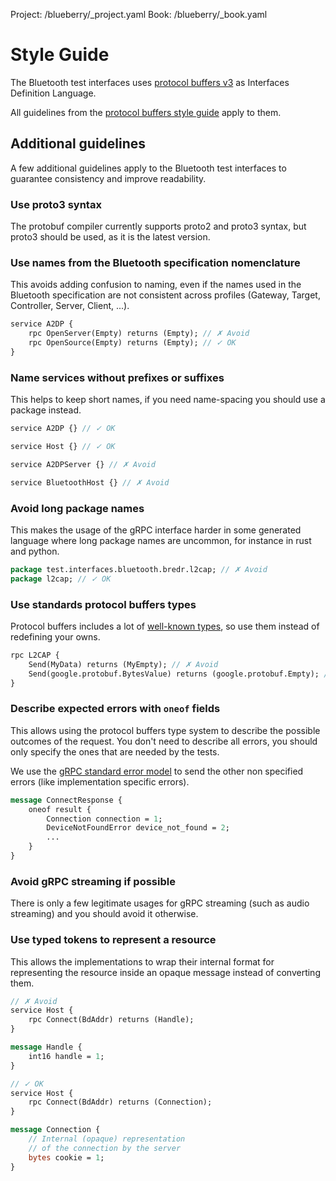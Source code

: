 Project: /blueberry/_project.yaml
Book: /blueberry/_book.yaml

# Style Guide

The Bluetooth test interfaces uses [protocol buffers v3](
https://developers.google.com/protocol-buffers) as Interfaces Definition
Language.

All guidelines from the [protocol buffers style guide](
https://developers.google.com/protocol-buffers/docs/style) apply to them.

## Additional guidelines

A few additional guidelines apply to the Bluetooth test interfaces to guarantee
consistency and improve readability.

### Use proto3 syntax

The protobuf compiler currently supports proto2 and proto3 syntax, but proto3
should be used, as it is the latest version.

### Use names from the Bluetooth specification nomenclature

This avoids adding confusion to naming, even if the names used in the Bluetooth
specification are not consistent across profiles (Gateway, Target, Controller,
Server, Client, ...).

```protobuf
service A2DP {
    rpc OpenServer(Empty) returns (Empty); // ✗ Avoid
    rpc OpenSource(Empty) returns (Empty); // ✓ OK
}
```

### Name services without prefixes or suffixes

This helps to keep short names, if you need name-spacing you should use
a package instead.

```protobuf
service A2DP {} // ✓ OK

service Host {} // ✓ OK

service A2DPServer {} // ✗ Avoid

service BluetoothHost {} // ✗ Avoid
```

### Avoid long package names

This makes the usage of the gRPC interface harder in some generated language
where long package names are uncommon, for instance in rust and python.

```protobuf
package test.interfaces.bluetooth.bredr.l2cap; // ✗ Avoid
package l2cap; // ✓ OK
```

### Use standards protocol buffers types

Protocol buffers includes a lot of [well-known types](
https://developers.google.com/protocol-buffers/docs/reference/google.protobuf),
so use them instead of redefining your owns.

```protobuf
rpc L2CAP {
    Send(MyData) returns (MyEmpty); // ✗ Avoid
    Send(google.protobuf.BytesValue) returns (google.protobuf.Empty); // ✓ OK
}
```

### Describe expected errors with `oneof` fields

This allows using the protocol buffers type system to describe the possible
outcomes of the request. You don't need to describe all errors, you should only
specify the ones that are needed by the tests.

We use the [gRPC standard error model](
https://www.grpc.io/docs/guides/error/#standard-error-model) to send the other
non specified errors (like implementation specific errors).

```protobuf
message ConnectResponse {
    oneof result {
        Connection connection = 1;
        DeviceNotFoundError device_not_found = 2;
        ...
    }
}
```

### Avoid gRPC streaming if possible

There is only a few legitimate usages for gRPC streaming (such as audio
streaming) and you should avoid it otherwise.

### Use typed tokens to represent a resource

This allows the implementations to wrap their internal format for representing
the resource inside an opaque message instead of converting them.

```protobuf
// ✗ Avoid
service Host {
    rpc Connect(BdAddr) returns (Handle);
}

message Handle {
    int16 handle = 1;
}
```

```protobuf
// ✓ OK
service Host {
    rpc Connect(BdAddr) returns (Connection);
}

message Connection {
    // Internal (opaque) representation
    // of the connection by the server
    bytes cookie = 1;
}
```
